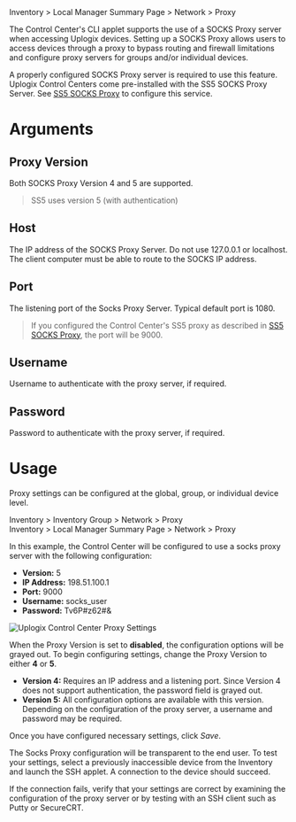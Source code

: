 <!-- 5.4 -->
<div class='ucc' />Inventory > Local Manager Summary Page > Network > Proxy</div>

The Control Center's CLI applet supports the use of a SOCKS Proxy server when accessing Uplogix devices. Setting up a SOCKS Proxy allows users to access devices through a proxy to bypass routing and firewall limitations and configure proxy servers for groups and/or individual devices.

A properly configured SOCKS Proxy server is required to use this feature. Uplogix Control Centers come pre-installed with the SS5 SOCKS Proxy Server. See [SS5 SOCKS Proxy](http://uplogix.com/docs/control-center-user-guide/managing-the-control-center/ss5-socks-proxy) to configure this service.

# Arguments

## Proxy Version

Both SOCKS Proxy Version 4 and 5 are supported.

> SS5 uses version 5 (with authentication)

## Host

The IP address of the SOCKS Proxy Server. Do not use 127.0.0.1 or localhost. The client computer must be able to route to the SOCKS IP address.

## Port

The listening port of the Socks Proxy Server. Typical default port is 1080.

> If you configured the Control Center's SS5 proxy as described in [SS5 SOCKS Proxy](http://uplogix.com/docs/control-center-user-guide/managing-the-control-center/ss5-socks-proxy), the port will be 9000.

## Username

Username to authenticate with the proxy server, if required.

## Password

Password to authenticate with the proxy server, if required.

# Usage

Proxy settings can be configured at the global, group, or individual device level.

<div class='ucc' />Inventory > Inventory Group > Network > Proxy</div>
<div class='ucc' />Inventory > Local Manager Summary Page > Network > Proxy</div>

In this example, the Control Center will be configured to use a socks proxy server with the following configuration:

* **Version:** 5
* **IP Address:** 198.51.100.1
* **Port:** 9000
* **Username:** socks_user
* **Password:** Tv6P#z62#&

![Uplogix Control Center Proxy Settings](http://uplogix.com/support/docs/img/5.4/uplogix-control-center-proxy-settings.png)

When the Proxy Version is set to **disabled**, the configuration options will be grayed out. To begin configuring settings, change the Proxy Version to either **4** or **5**.

* **Version 4:** Requires an IP address and a listening port. Since Version 4 does not support authentication, the password field is grayed out.
* **Version 5:** All configuration options are available with this version. Depending on the configuration of the proxy server, a username and password may be required.

Once you have configured necessary settings, click *Save*.

The Socks Proxy configuration will be transparent to the end user. To test your settings, select a previously inaccessible device from the Inventory and launch the SSH applet. A connection to the device should succeed.

If the connection fails, verify that your settings are correct by examining the configuration of the proxy server or by testing with an SSH client such as Putty or SecureCRT.